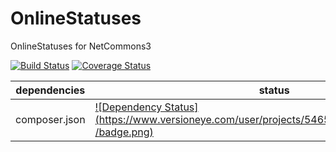OnlineStatuses
==============

OnlineStatuses for NetCommons3

[![Build Status](https://api.travis-ci.org/NetCommons3/OnlineStatuses.png?branch=master)](https://travis-ci.org/NetCommons3/OnlineStatuses)
[![Coverage Status](https://coveralls.io/repos/NetCommons3/OnlineStatuses/badge.png?branch=master)](https://coveralls.io/r/NetCommons3/OnlineStatuses?branch=master)

| dependencies | status |
| ------------ | ------ |
| composer.json | [![Dependency Status](https://www.versioneye.com/user/projects/5465cd3a4de5ef4825000053 /badge.png)](https://www.versioneye.com/user/projects/5465cd3a4de5ef4825000053) |
